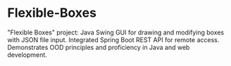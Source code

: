 # Flexible-Boxes
"Flexible Boxes" project: Java Swing GUI for drawing and modifying boxes with JSON file input. Integrated Spring Boot REST API for remote access. Demonstrates OOD principles and proficiency in Java and web development.
